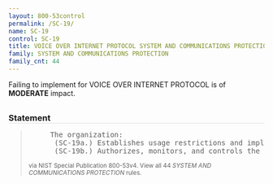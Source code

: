```yaml
---
layout: 800-53control
permalink: /SC-19/
name: SC-19
control: SC-19
title: VOICE OVER INTERNET PROTOCOL SYSTEM AND COMMUNICATIONS PROTECTION
family: SYSTEM AND COMMUNICATIONS PROTECTION
family_cnt: 44
---
```

<p class="text-warning">Failing to implement for VOICE OVER INTERNET PROTOCOL is of <b>MODERATE</b> impact.</p>

<h3 style="border-bottom:1px solid #ddd;margin:30px 0 8px 0;">Statement</h3>
<blockquote>
<pre>     The organization: 
      (SC-19a.) Establishes usage restrictions and implementation guidance for Voice over Internet Protocol (VoIP) technologies based on the potential to cause damage to the information system if used maliciously; and 
      (SC-19b.) Authorizes, monitors, and controls the use of VoIP within the information system. 
</pre>
<p><small>via NIST Special Publication 800-53v4. View all 44 <i>SYSTEM AND COMMUNICATIONS PROTECTION</i> rules. <a href="/cce/ssg/group/$Group_id"><span class="glyphicon glyphicon-link"></span></a> </small></p>
</blockquote>


